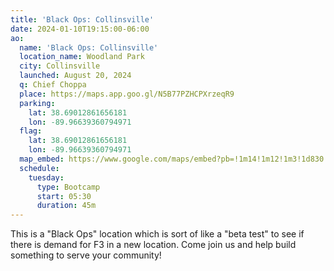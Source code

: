 ```yaml
---
title: 'Black Ops: Collinsville'
date: 2024-01-10T19:15:00-06:00
ao:
  name: 'Black Ops: Collinsville'
  location_name: Woodland Park
  city: Collinsville
  launched: August 20, 2024
  q: Chief Choppa
  place: https://maps.app.goo.gl/N5B77PZHCPXrzeqR9
  parking:
    lat: 38.69012861656181
    lon: -89.96639360794971
  flag:
    lat: 38.69012861656181
    lon: -89.96639360794971
  map_embed: https://www.google.com/maps/embed?pb=!1m14!1m12!1m3!1d830.2559420992476!2d-89.96672620184428!3d38.689788411223496!2m3!1f0!2f0!3f0!3m2!1i1024!2i768!4f13.1!5e1!3m2!1sen!2sus!4v1723516263588!5m2!1sen!2sus
  schedule:
    tuesday:
      type: Bootcamp
      start: 05:30
      duration: 45m
---
```

This is a "Black Ops" location which is sort of like a "beta test" to see if there is demand for F3 in a new location.
Come join us and help build something to serve your community!
